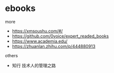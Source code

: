 # ebooks

more
 - https://xmsoushu.com/#/
 - https://github.com/0voice/expert_readed_books
 - https://www.academia.edu/
 - https://zhuanlan.zhihu.com/p/444880913

others
 - 知行 技术人的管理之路